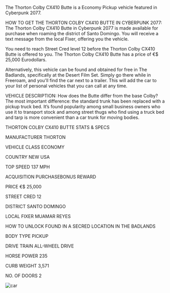 The Thorton Colby CX410 Butte is a Economy Pickup vehicle featured in Cyberpunk 2077.

HOW TO GET THE THORTON COLBY CX410 BUTTE IN CYBERPUNK 2077:
The Thorton Colby CX410 Butte in Cyberpunk 2077 is made available for purchase when roaming the district of Santo Domingo. You will receive a text message from the local Fixer, offering you the vehicle.

You need to reach Street Cred level 12 before the Thorton Colby CX410 Butte is offered to you. The Thorton Colby CX410 Butte has a price of €$ 25,000 Eurodollars.

Alternatively, this vehicle can be found and obtained for free in The Badlands, specifically at the Desert Film Set. Simply go there while in Freeroam, and you'll find the car next to a trailer. This will add the car to your list of personal vehicles that you can call at any time.

VEHICLE DESCRIPTION:
How does the Butte differ from the base Colby? The most important difference: the standard trunk has been replaced with a pickup truck bed. It’s found popularity among small business owners who use it to transport stock and among street thugs who find using a truck bed and tarp is more convenient than a car trunk for moving bodies.

THORTON COLBY CX410 BUTTE STATS & SPECS

MANUFACTURER
THORTON

VEHICLE CLASS
ECONOMY

COUNTRY
NEW USA

TOP SPEED
137 MPH

ACQUISITION
PURCHASEBONUS REWARD

PRICE
€$ 25,000

STREET CRED
12

DISTRICT
SANTO DOMINGO

LOCAL FIXER
MUAMAR REYES

HOW TO UNLOCK
FOUND IN A SECRED LOCATION IN THE BADLANDS

BODY TYPE
PICKUP

DRIVE TRAIN
ALL-WHEEL DRIVE

HORSE POWER
235

CURB WEIGHT
3,571

NO. OF DOORS
2

![car](https://www.gamesatlas.com/images/jch-optimize/ng/images_cyberpunk2077_vehicles_thorton-colby-cx410-butte.webp)

